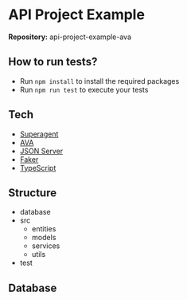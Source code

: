 # API Project Example

**Repository:** api-project-example-ava

## How to run tests?
 - Run `npm install` to install the required packages
 - Run `npm run test` to execute your tests

## Tech
 - [Superagent](https://visionmedia.github.io/superagent/)
 - [AVA](https://github.com/avajs/ava)
 - [JSON Server](https://github.com/typicode/json-server)
 - [Faker](https://github.com/marak/Faker.js/)
 - [TypeScript](https://www.typescriptlang.org)
 
 ## Structure
 - database
 - src
    - entities
    - models
    - services
    - utils
 - test

## Database
